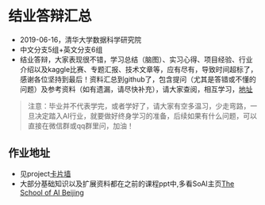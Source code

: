 # 结业答辩汇总
- 2019-06-16，清华大学数据科学研究院
- 中文分支5组+英文分支6组
- 结业答辩，大家表现很不错，学习总结（脑图）、实习心得、项目经验、行业介绍以及kaggle比赛、专题汇报、技术文章等，应有尽有，导致时间超标了，感谢各位坚持到最后！资料汇总到github了，包含提问（尤其是答错或不懂的问题）及参考资料（如有遗漏，请尽快补充），请大家查阅，相互学习，[地址](https://github.com/wqw547243068/school-of-ai-beijing/issues/13#issuecomment-502430746)

> 注意：毕业并不代表学完，或者学好了，请大家有空多温习，少走弯路，一旦决定踏入AI行业，就要做好终身学习的准备，后续如果有什么问题，可以直接在微信群或qq群里问，加油！

## 作业地址
- 见project[卡片墙](https://github.com/wqw547243068/school-of-ai-beijing/projects/2)
- 大部分基础知识以及扩展资料都在之前的课程ppt中,多看SoAI主页[The School of AI Beijing](https://wqw547243068.github.io/school-of-ai-beijing)


